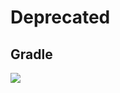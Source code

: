 # Deprecated

## Gradle
[![](https://jitpack.io/v/zj565061763/adapter-old.svg)](https://jitpack.io/#zj565061763/adapter-old)
